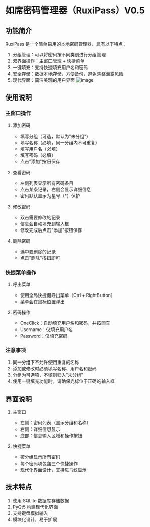# 如席密码管理器（RuxiPass）V0.5

## 功能简介

RuxiPass 是一个简单易用的本地密码管理器，具有以下特点：

1. 分组管理：可以将密码按不同类别进行分组管理
2. 双界面操作：主窗口管理 + 快捷菜单
3. 一键填充：支持快速填充用户名和密码
4. 安全存储：数据本地存储，方便备份，避免网络泄露风险
5. 现代界面：简洁美观的用户界面
![image](https://github.com/user-attachments/assets/68a10f28-6742-48ff-bd28-60b793e69ca0)

## 使用说明

### 主窗口操作

1. 添加密码
   - 填写分组（可选，默认为"未分组"）
   - 填写名称（必填，同一分组内不可重复）
   - 填写用户名（必填）
   - 填写密码（必填）
   - 点击"添加"按钮保存

2. 查看密码
   - 左侧列表显示所有密码条目
   - 点击某条记录，右侧会显示详细信息
   - 密码默认显示为星号（*）保护

3. 修改密码
   - 双击需要修改的记录
   - 信息会自动填充到输入框
   - 修改完成后点击"添加"按钮保存

4. 删除密码
   - 选中要删除的记录
   - 点击"删除"按钮即可

### 快捷菜单操作

1. 呼出菜单
   - 使用全局快捷键呼出菜单（Ctrl + RightButton）
   - 菜单会在鼠标位置弹出

2. 密码操作
   - OneClick：自动填充用户名和密码，并按回车
   - Username：仅填充用户名
   - Password：仅填充密码

### 注意事项

1. 同一分组下不允许使用重复的名称
2. 添加或修改时必须填写名称、用户名和密码
3. 分组为可选项，不填则归入"未分组"
4. 使用一键填充功能时，请确保光标位于正确的输入框

## 界面说明

1. 主窗口
   - 左侧：密码列表（显示分组和名称）
   - 右侧：详细信息显示
   - 底部：信息输入区域和操作按钮

2. 快捷菜单
   - 按分组显示所有密码
   - 每个密码项包含三个快捷操作
   - 现代化界面设计，支持斑马纹显示

## 技术特点

1. 使用 SQLite 数据库存储数据
2. PyQt5 构建现代化界面
3. 支持键盘模拟输入
4. 模块化设计，易于扩展
